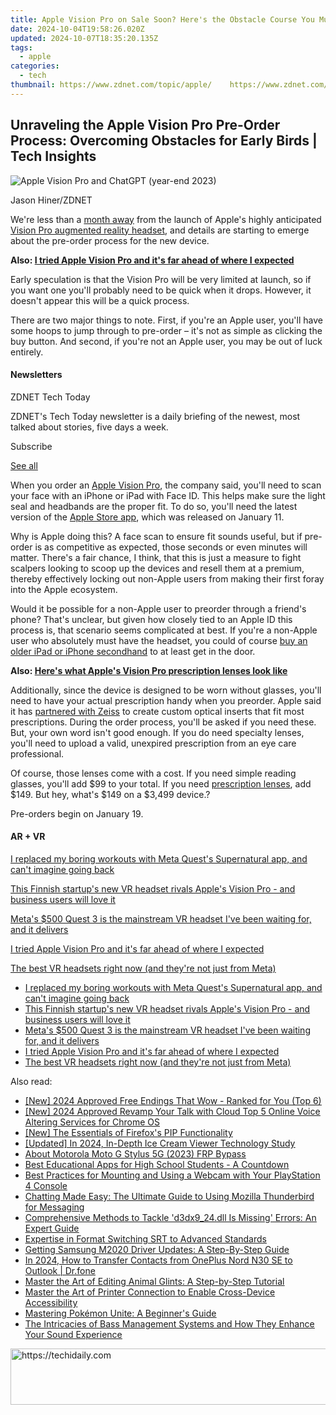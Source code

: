 ```yaml
---
title: Apple Vision Pro on Sale Soon? Here's the Obstacle Course You Must Conquer for Early Access | DigitalTechNews
date: 2024-10-04T19:58:26.020Z
updated: 2024-10-07T18:35:20.135Z
tags:
  - apple
categories:
  - tech
thumbnail: https://www.zdnet.com/topic/apple/    https://www.zdnet.com/a/img/resize/b941afdc7028094f339f395fb1cf2c0c7cab8c83/2023/06/07/f2daeb0d-4128-4ee7-8f5a-b4558701ec5a/image-720.png?width=170&height=96&fit=crop&format=pjpg&auto=webp
---
```


## Unraveling the Apple Vision Pro Pre-Order Process: Overcoming Obstacles for Early Birds | Tech Insights

![Apple Vision Pro and ChatGPT (year-end 2023)](https://www.zdnet.com/a/img/resize/eb287c4cd6daabedc1bdff8ed7284a14440f175e/2023/06/07/f2daeb0d-4128-4ee7-8f5a-b4558701ec5a/image-720.png?auto=webp&width=1280)

Jason Hiner/ZDNET

We're less than a [month away](https://www.zdnet.com/article/apple-vision-pro-in-stores-february-2-pre-orders-start-january-19/) from the launch of Apple's highly anticipated [Vision Pro augmented reality headset](https://www.zdnet.com/article/i-tried-apple-vision-pro-and-its-far-ahead-of-where-i-expected/), and details are starting to emerge about the pre-order process for the new device.

**Also: [I tried Apple Vision Pro and it's far ahead of where I expected](https://www.zdnet.com/article/i-tried-apple-vision-pro-and-its-far-ahead-of-where-i-expected/)**

Early speculation is that the Vision Pro will be very limited at launch, so if you want one you'll probably need to be quick when it drops. However, it doesn't appear this will be a quick process.

There are two major things to note. First, if you're an Apple user, you'll have some hoops to jump through to pre-order – it's not as simple as clicking the buy button. And second, if you're not an Apple user, you may be out of luck entirely.

#### Newsletters

ZDNET Tech Today

ZDNET's Tech Today newsletter is a daily briefing of the newest, most talked about stories, five days a week.

 Subscribe

[See all](https://www.zdnet.com/newsletters/)

When you order an [Apple Vision Pro](https://www.zdnet.com/article/apple-vision-pro-first-take-3-reasons-this-changes-everything/), the company said, you'll need to scan your face with an iPhone or iPad with Face ID. This helps make sure the light seal and headbands are the proper fit. To do so, you'll need the latest version of the [Apple Store app](https://apps.apple.com/gb/app/apple-store/id375380948), which was released on January 11\. 

Why is Apple doing this? A face scan to ensure fit sounds useful, but if pre-order is as competitive as expected, those seconds or even minutes will matter. There's a fair chance, I think, that this is just a measure to fight scalpers looking to scoop up the devices and resell them at a premium, thereby effectively locking out non-Apple users from making their first foray into the Apple ecosystem.

Would it be possible for a non-Apple user to preorder through a friend's phone? That's unclear, but given how closely tied to an Apple ID this process is, that scenario seems complicated at best. If you're a non-Apple user who absolutely must have the headset, you could of course [buy an older iPad or iPhone secondhand](https://www.zdnet.com/article/iphone-deals/) to at least get in the door.

**Also: [Here's what Apple's Vision Pro prescription lenses look like](https://www.zdnet.com/article/first-look-heres-what-apples-vision-pro-prescription-lenses-look-like/)**

Additionally, since the device is designed to be worn without glasses, you'll need to have your actual prescription handy when you preorder. Apple said it has [partnered with Zeiss](https://www.zdnet.com/article/first-look-heres-what-apples-vision-pro-prescription-lenses-look-like/) to create custom optical inserts that fit most prescriptions. During the order process, you'll be asked if you need these. But, your own word isn't good enough. If you do need specialty lenses, you'll need to upload a valid, unexpired prescription from an eye care professional.

Of course, those lenses come with a cost. If you need simple reading glasses, you'll add $99 to your total. If you need [prescription lenses](https://www.zdnet.com/article/eye-exams-at-home-a-safe-way-to-update-your-eyeglass-rx-in-the-age-of-covid/), add $149\. But hey, what's $149 on a $3,499 device.?

Pre-orders begin on January 19.

#### AR + VR

[I replaced my boring workouts with Meta Quest's Supernatural app, and can't imagine going back](https://www.zdnet.com/article/supernatural-on-meta-quest-hands-on/ "I replaced my boring workouts with Meta Quest's Supernatural app, and can't imagine going back")

[This Finnish startup's new VR headset rivals Apple's Vision Pro - and business users will love it](https://www.zdnet.com/article/this-finnish-startups-new-vr-headset-rivals-apples-vision-pro-and-business-users-will-love-it/ "This Finnish startup's new VR headset rivals Apple's Vision Pro - and business users will love it")

[Meta's $500 Quest 3 is the mainstream VR headset I've been waiting for, and it delivers](https://www.zdnet.com/article/meta-quest-3-review/ "Meta's $500 Quest 3 is the mainstream VR headset I've been waiting for, and it delivers")

[I tried Apple Vision Pro and it's far ahead of where I expected](https://www.zdnet.com/article/i-tried-apple-vision-pro-and-its-far-ahead-of-where-i-expected/ "I tried Apple Vision Pro and it's far ahead of where I expected")

[The best VR headsets right now (and they're not just from Meta)](https://www.zdnet.com/article/best-vr-headset/ "The best VR headsets right now (and they're not just from Meta)")

* [I replaced my boring workouts with Meta Quest's Supernatural app, and can't imagine going back](https://www.zdnet.com/article/supernatural-on-meta-quest-hands-on/ "I replaced my boring workouts with Meta Quest's Supernatural app, and can't imagine going back")
* [This Finnish startup's new VR headset rivals Apple's Vision Pro - and business users will love it](https://www.zdnet.com/article/this-finnish-startups-new-vr-headset-rivals-apples-vision-pro-and-business-users-will-love-it/ "This Finnish startup's new VR headset rivals Apple's Vision Pro - and business users will love it")
* [Meta's $500 Quest 3 is the mainstream VR headset I've been waiting for, and it delivers](https://www.zdnet.com/article/meta-quest-3-review/ "Meta's $500 Quest 3 is the mainstream VR headset I've been waiting for, and it delivers")
* [I tried Apple Vision Pro and it's far ahead of where I expected](https://www.zdnet.com/article/i-tried-apple-vision-pro-and-its-far-ahead-of-where-i-expected/ "I tried Apple Vision Pro and it's far ahead of where I expected")
* [The best VR headsets right now (and they're not just from Meta)](https://www.zdnet.com/article/best-vr-headset/ "The best VR headsets right now (and they're not just from Meta)")

<ins class="adsbygoogle"
     style="display:block"
     data-ad-format="autorelaxed"
     data-ad-client="ca-pub-7571918770474297"
     data-ad-slot="1223367746"></ins>

<ins class="adsbygoogle"
     style="display:block"
     data-ad-client="ca-pub-7571918770474297"
     data-ad-slot="8358498916"
     data-ad-format="auto"
     data-full-width-responsive="true"></ins>

<span class="atpl-alsoreadstyle">Also read:</span>
<div><ul>
<li><a href="https://youtube-zero.techidaily.com/024-approved-free-endings-that-wow-ranked-for-you-top-6/"><u>[New] 2024 Approved Free Endings That Wow - Ranked for You (Top 6)</u></a></li>
<li><a href="https://vp-tips.techidaily.com/new-2024-approved-revamp-your-talk-with-cloud-top-5-online-voice-altering-services-for-chrome-os/"><u>[New] 2024 Approved Revamp Your Talk with Cloud Top 5 Online Voice Altering Services for Chrome OS</u></a></li>
<li><a href="https://article-files.techidaily.com/new-the-essentials-of-firefoxs-pip-functionality/"><u>[New] The Essentials of Firefox's PIP Functionality</u></a></li>
<li><a href="https://screen-recording.techidaily.com/updated-in-2024-in-depth-ice-cream-viewer-technology-study/"><u>[Updated] In 2024, In-Depth Ice Cream Viewer Technology Study</u></a></li>
<li><a href="https://android-frp.techidaily.com/about-motorola-moto-g-stylus-5g-2023-frp-bypass-by-drfone-android/"><u>About Motorola Moto G Stylus 5G (2023) FRP Bypass</u></a></li>
<li><a href="https://tech-recovery.techidaily.com/1722903720074-best-educational-apps-for-high-school-students-a-countdown/"><u>Best Educational Apps for High School Students - A Countdown</u></a></li>
<li><a href="https://buynow-reviews.techidaily.com/best-practices-for-mounting-and-using-a-webcam-with-your-playstation-4-console/"><u>Best Practices for Mounting and Using a Webcam with Your PlayStation 4 Console</u></a></li>
<li><a href="https://tech-recovery.techidaily.com/chatting-made-easy-the-ultimate-guide-to-using-mozilla-thunderbird-for-messaging/"><u>Chatting Made Easy: The Ultimate Guide to Using Mozilla Thunderbird for Messaging</u></a></li>
<li><a href="https://tech-recovery.techidaily.com/comprehensive-methods-to-tackle-d3dx924dll-is-missing-errors-an-expert-guide/"><u>Comprehensive Methods to Tackle 'd3dx9_24.dll Is Missing' Errors: An Expert Guide</u></a></li>
<li><a href="https://fox-links.techidaily.com/expertise-in-format-switching-srt-to-advanced-standards/"><u>Expertise in Format Switching SRT to Advanced Standards</u></a></li>
<li><a href="https://win-amazing.techidaily.com/getting-samsung-m2020-driver-updates-a-step-by-step-guide/"><u>Getting Samsung M2020 Driver Updates: A Step-By-Step Guide</u></a></li>
<li><a href="https://android-transfer.techidaily.com/in-2024-how-to-transfer-contacts-from-oneplus-nord-n30-se-to-outlook-drfone-by-drfone-transfer-from-android-transfer-from-android/"><u>In 2024, How to Transfer Contacts from OnePlus Nord N30 SE to Outlook | Dr.fone</u></a></li>
<li><a href="https://tech-recovery.techidaily.com/master-the-art-of-editing-animal-glints-a-step-by-step-tutorial/"><u>Master the Art of Editing Animal Glints: A Step-by-Step Tutorial</u></a></li>
<li><a href="https://tech-recovery.techidaily.com/master-the-art-of-printer-connection-to-enable-cross-device-accessibility/"><u>Master the Art of Printer Connection to Enable Cross-Device Accessibility</u></a></li>
<li><a href="https://tech-recovery.techidaily.com/mastering-pokemon-unite-a-beginners-guide/"><u>Mastering Pokémon Unite: A Beginner's Guide</u></a></li>
<li><a href="https://tech-recovery.techidaily.com/the-intricacies-of-bass-management-systems-and-how-they-enhance-your-sound-experience/"><u>The Intricacies of Bass Management Systems and How They Enhance Your Sound Experience</u></a></li>
</ul></div>

<!-- affiliate ads begin -->
<a href="https://appsumo.8odi.net/c/5597632/2130886/7443" target="_top" id="2130886">
  <img src="//a.impactradius-go.com/display-ad/7443-2130886" border="0" alt="https://techidaily.com" width="728" height="90"/>
</a>
<img height="0" width="0" src="https://appsumo.8odi.net/i/5597632/2130886/7443" style="position:absolute;visibility:hidden;" border="0" />
<!-- affiliate ads end -->

